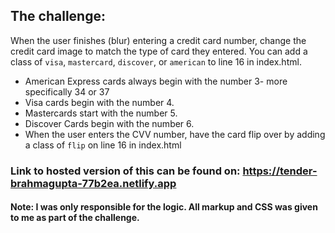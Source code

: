 


## The challenge:
When the user finishes (blur) entering a credit card number, change the credit card image to match the type of card they entered. You can add a class of `visa`, `mastercard`, `discover`, or `american` to line 16 in index.html.

- American Express cards always begin with the number 3- more specifically 34 or 37
- Visa cards begin with the number 4.
- Mastercards start with the number 5.
- Discover Cards begin with the number 6.
- When the user enters the CVV number, have the card flip over by adding a class of `flip` on line 16 in index.html

### Link to hosted version of this can be found on: https://tender-brahmagupta-77b2ea.netlify.app

#### Note: I was only responsible for the logic. All markup and CSS was given to me as part of the challenge.


